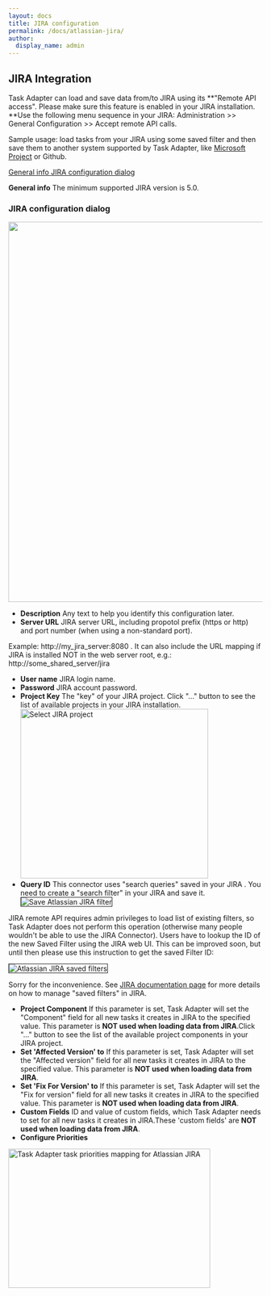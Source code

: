 ```yaml
---
layout: docs
title: JIRA configuration
permalink: /docs/atlassian-jira/
author:
  display_name: admin
---
```


## JIRA Integration

<p>Task Adapter can load and save data from/to JIRA using its **"Remote API access". Please make sure this feature is enabled in your JIRA installation. **Use the following menu sequence in your JIRA: Administration >> General Configuration >> Accept remote API calls.</p>
<p>Sample usage: load tasks from your JIRA using some saved filter and then save them to another system supported by Task Adapter, like <a href="/user-guide/microsoft-project">Microsoft Project</a> or Github.</p>

<a href="#general">General info
</a><a href="#dialog">JIRA configuration dialog</a></p>

**<a id="general" name="general"></a>General info**
The minimum supported JIRA version is 5.0.

### JIRA configuration dialog

<a href="http://www.taskadapter.com/wp-content/uploads/2012/05/edit_jira1.png"><img class="alignnone size-full wp-image-467" title="edit_jira" alt="" src="http://www.taskadapter.com/wp-content/uploads/2012/05/edit_jira1.png" width="790" height="754" /></a>

* **Description** Any text to help you identify this configuration later.
* **Server URL** JIRA server URL, including propotol prefix (https or http) and port number (when using a non-standard port).

Example: http://my_jira_server:8080 . It can also include the URL mapping if JIRA is installed NOT in the web server root, e.g.: http://some_shared_server/jira

* **User name** JIRA login name.
* **Password** JIRA account password.
* **Project Key** The "key" of your JIRA project. Click "..." button to see the list of available projects in your JIRA installation.<a href="http://www.taskadapter.com/wp-content/uploads/2012/05/select_project.png"><img class="alignnone size-full wp-image-139" title="select_project" alt="Select JIRA project" src="http://www.taskadapter.com/wp-content/uploads/2012/05/select_project.png" width="372" height="336" /></a>
* **Query ID** This connector uses "search queries" saved in your JIRA . You need to create a "search filter" in your JIRA and save it.<img alt="Save Atlassian JIRA filter" src="http://www.taskadapter.com/wp-content/uploads/2012/05/save_filter.png" border="1" />

JIRA remote API requires admin privileges to load list of existing filters, so Task Adapter does not perform this
operation (otherwise many people wouldn't be able to use the JIRA Connector).
Users have to lookup the ID of the new Saved Filter using the JIRA web UI. This can be improved soon, but until then
 please use this instruction to get the saved Filter ID:

<img alt="Atlassian JIRA saved filters" src="http://www.taskadapter.com/wp-content/uploads/2012/05/find_filter_id.png" border="1" />

Sorry for the inconvenience.
See <a href="http://confluence.atlassian.com/display/JIRA/Saving+Searches+('Issue+Filters')" target="_blank">JIRA documentation page</a> for more details on how to manage "saved filters" in JIRA.

* **Project Component** If this parameter is set, Task Adapter will set the "Component" field for all new tasks it creates in JIRA to the specified value. This parameter is **NOT used when loading data from JIRA**.Click "..." button to see the list of the available project components in your JIRA project.
* **Set 'Affected Version' to** If this parameter is set, Task Adapter will set the "Affected version" field for all new tasks it creates in JIRA to the specified value. This parameter is **NOT used when loading data from JIRA**.
* **Set 'Fix For Version' to** If this parameter is set, Task Adapter will set the "Fix for version" field for all new tasks it creates in JIRA to the specified value. This parameter is **NOT used when loading data from JIRA**.
* **Custom Fields** ID and value of custom fields, which Task Adapter needs to set for all new tasks it creates in JIRA.These 'custom fields' are **NOT used when loading data from JIRA**.
* **Configure Priorities**

<img class="alignnone" alt="Task Adapter task priorities mapping for Atlassian JIRA" src="http://www.taskadapter.com/wp-content/uploads/2012/05/priorities.png" width="400" height="276" />

